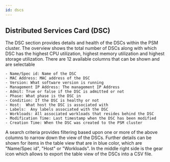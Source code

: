 ```yaml
---
id: dscs
---
```


## Distributed Services Card (DSC)

The DSC section provides details and health of the DSCs within the PSM cluster.  The overview shows the total number of DSCs along with which DSC has the highest CPU utilization, highest memory utilization and highest storage utilization.  There are 12 available columns that can be shown and are selectable

	- Name/Spec id: Name of the DSC
	- MAC Address: MAC address of the DSC
	- Version: What software version is running
	- Management IP Address: The management IP Address
	- Admit: True or false if the DSC is admitted or not
	- Phase: What phase is the DSC in
	- Condition: If the DSC is healthy or not
	- Host:  What host the DSC is associated with
	- Labels:  Any labels associated with the DSC
	- Workloads: All associated workloads that resides behind the DSC
	- Modification Time: Last timestamp when the DSC has been modified
	- Creation Time: When the DSC was created to the PSM cluster

A search criteria provides filtering based upon one or more of the above columns to narrow down the view of the DSCs.  Further details can be shown for items in the table view that are in blue color, which are "Name/Spec id", "Host" or "Workloads".  In the middle right side is the gear icon which allows to export the table view of the DSCs into a CSV file.

<load-table group:cluster obj:ApiObjectMeta
            include:name >
<load-table group:cluster obj:ClusterDistributedServiceCardSpec
            include:filter omitHeader:true >
